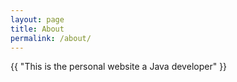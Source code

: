 ```yaml
---
layout: page
title: About
permalink: /about/
---
```


{{ "This is the personal website a Java developer" }}
